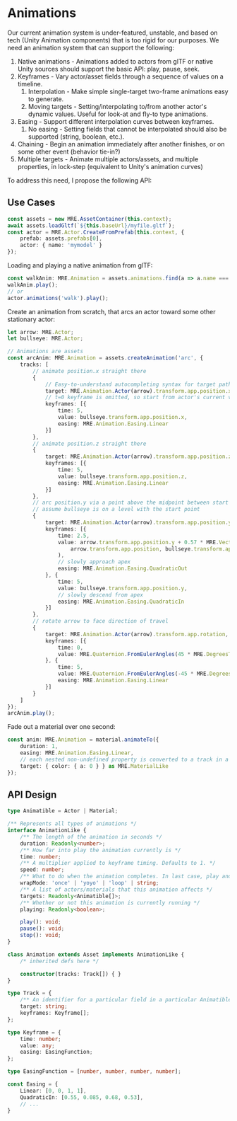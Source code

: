 Animations
===========

Our current animation system is under-featured, unstable, and based on tech (Unity Animation components) that is too
rigid for our purposes. We need an animation system that can support the following:

1. Native animations - Animations added to actors from glTF or native Unity sources should support the basic API: play, pause, seek.
2. Keyframes - Vary actor/asset fields through a sequence of values on a timeline.
	1. Interpolation - Make simple single-target two-frame animations easy to generate.
	2. Moving targets - Setting/interpolating to/from another actor's dynamic values. Useful for look-at and fly-to type animations.
3. Easing - Support different interpolation curves between keyframes.
	1. No easing - Setting fields that cannot be interpolated should also be supported (string, boolean, etc.).
4. Chaining - Begin an animation immediately after another finishes, or on some other event (behavior tie-in?)
5. Multiple targets - Animate multiple actors/assets, and multiple properties, in lock-step (equivalent to Unity's animation curves)

To address this need, I propose the following API:

Use Cases
----------

```ts
const assets = new MRE.AssetContainer(this.context);
await assets.loadGltf(`${this.baseUrl}/myfile.gltf`);
const actor = MRE.Actor.CreateFromPrefab(this.context, {
	prefab: assets.prefabs[0],
	actor: { name: 'mymodel' }
});
```

Loading and playing a native animation from glTF:

```ts
const walkAnim: MRE.Animation = assets.animations.find(a => a.name === 'walk');
walkAnim.play();
// or
actor.animations('walk').play();
```

Create an animation from scratch, that arcs an actor toward some other stationary actor:

```ts
let arrow: MRE.Actor;
let bullseye: MRE.Actor;

// Animations are assets
const arcAnim: MRE.Animation = assets.createAnimation('arc', {
	tracks: [
		// animate position.x straight there
		{
			// Easy-to-understand autocompleting syntax for target paths
			target: MRE.Animation.Actor(arrow).transform.app.position.x,
			// t=0 keyframe is omitted, so start from actor's current value
			keyframes: [{
				time: 5,
				value: bullseye.transform.app.position.x,
				easing: MRE.Animation.Easing.Linear
			}]
		},
		// animate position.z straight there
		{
			target: MRE.Animation.Actor(arrow).transform.app.position.z,
			keyframes: [{
				time: 5,
				value: bullseye.transform.app.position.z,
				easing: MRE.Animation.Easing.Linear
			}]
		},
		// arc position.y via a point above the midpoint between start and bullseye
		// assume bullseye is on a level with the start point
		{
			target: MRE.Animation.Actor(arrow).transform.app.position.y,
			keyframes: [{
				time: 2.5,
				value: arrow.transform.app.position.y + 0.57 * MRE.Vector3.Distance(
					arrow.transform.app.position, bullseye.transform.app.position
				),
				// slowly approach apex
				easing: MRE.Animation.Easing.QuadraticOut
			}, {
				time: 5,
				value: bullseye.transform.app.position.y,
				// slowly descend from apex
				easing: MRE.Animation.Easing.QuadraticIn
			}]
		},
		// rotate arrow to face direction of travel
		{
			target: MRE.Animation.Actor(arrow).transform.app.rotation,
			keyframes: [{
				time: 0,
				value: MRE.Quaternion.FromEulerAngles(45 * MRE.DegreesToRadians, 0, 0);
			}, {
				time: 5,
				value: MRE.Quaternion.FromEulerAngles(-45 * MRE.DegreesToRadians, 0, 0),
				easing: MRE.Animation.Easing.Linear
			}]
		}
	]
});
arcAnim.play();
```

Fade out a material over one second:

```ts
const anim: MRE.Animation = material.animateTo({
	duration: 1,
	easing: MRE.Animation.Easing.Linear,
	// each nested non-undefined property is converted to a track in a two-frame animation
	target: { color: { a: 0 } } as MRE.MaterialLike
});
```


API Design
-----------

```ts
type Animatible = Actor | Material;

/** Represents all types of animations */
interface AnimationLike {
	/** The length of the animation in seconds */
	duration: Readonly<number>;
	/** How far into play the animation currently is */
	time: number;
	/** A multiplier applied to keyframe timing. Defaults to 1. */
	speed: number;
	/** What to do when the animation completes. In last case, play another animation */
	wrapMode: 'once' | 'yoyo' | 'loop' | string;
	/** A list of actors/materials that this animation affects */
	targets: Readonly<Animatible[]>;
	/** Whether or not this animation is currently running */
	playing: Readonly<boolean>;

	play(): void;
	pause(): void;
	stop(): void;
}

class Animation extends Asset implements AnimationLike {
	/* inherited defs here */

	constructor(tracks: Track[]) { }
}

type Track = {
	/** An identifier for a particular field in a particular Animatible. */
	target: string;
	keyframes: Keyframe[];
};

type Keyframe = {
	time: number;
	value: any;
	easing: EasingFunction;
};

type EasingFunction = [number, number, number, number];

const Easing = {
	Linear: [0, 0, 1, 1],
	QuadraticIn: [0.55, 0.085, 0.68, 0.53],
	// ...
}
```
